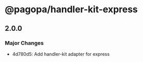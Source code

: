 # @pagopa/handler-kit-express

## 2.0.0

### Major Changes

- 4d780d5: Add handler-kit adapter for express
